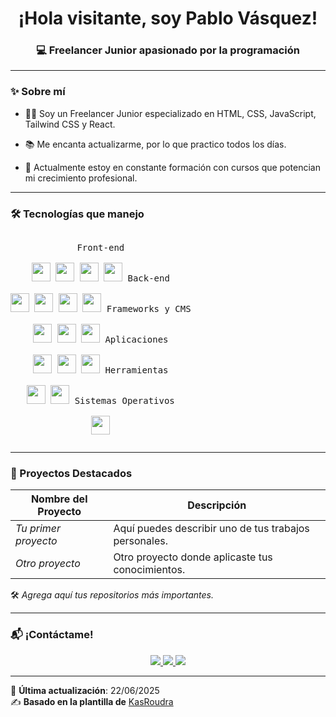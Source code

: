 <h1 align="center">¡Hola visitante, soy Pablo Vásquez!</h1>



<h3 align="center">💻 Freelancer Junior apasionado por la programación</h3>

---

### ✨ Sobre mí

- 👨‍💻 Soy un Freelancer Junior especializado en HTML, CSS, JavaScript, Tailwind CSS y React.

- 📚 Me encanta actualizarme, por lo que practico todos los días.

- 🚀 Actualmente estoy en constante formación con cursos que potencian mi crecimiento profesional.


---

### 🛠️ Tecnologías que manejo

<p align="center" style="display: inline-block;">
  <kbd>
    <kbd>Front-end</kbd><br><br>
    <img width="30px" src="https://cdn.jsdelivr.net/gh/devicons/devicon/icons/html5/html5-original.svg" />
    <img width="30px" src="https://cdn.jsdelivr.net/gh/devicons/devicon/icons/css3/css3-plain.svg" />
    <img width="30px" src="https://cdn.jsdelivr.net/gh/devicons/devicon/icons/tailwindcss/tailwindcss-original.svg" />
    <img width="30px" src="https://cdn.jsdelivr.net/gh/devicons/devicon/icons/javascript/javascript-original.svg" />
  </kbd>
  <kbd>
    <kbd>Back-end</kbd><br><br>
    <img width="30px" src="https://cdn.jsdelivr.net/gh/devicons/devicon/icons/php/php-original.svg" />
    <img width="30px" src="https://cdn.jsdelivr.net/gh/devicons/devicon/icons/typescript/typescript-original.svg" />
    <img width="30px" src="https://cdn.jsdelivr.net/gh/devicons/devicon/icons/nodejs/nodejs-original.svg" />
    <img width="30px" src="https://cdn.jsdelivr.net/gh/devicons/devicon/icons/csharp/csharp-original.svg" />
  </kbd>
  <kbd>
    <kbd>Frameworks y CMS</kbd><br><br>
    <img width="30px" src="https://cdn.jsdelivr.net/gh/devicons/devicon/icons/react/react-original.svg" />
    <img width="30px" src="https://cdn.jsdelivr.net/gh/devicons/devicon/icons/bootstrap/bootstrap-original.svg" />
    <img width="30px" src="https://cdn.jsdelivr.net/gh/devicons/devicon/icons/wordpress/wordpress-original.svg" />
  </kbd>
  <kbd>
    <kbd>Aplicaciones</kbd><br><br>
    <img width="30px" src="https://cdn.jsdelivr.net/gh/devicons/devicon/icons/java/java-original.svg" />
    <img width="30px" src="https://cdn.jsdelivr.net/gh/devicons/devicon/icons/kotlin/kotlin-original.svg" />
    <img width="30px" src="https://cdn.jsdelivr.net/gh/devicons/devicon/icons/dart/dart-original.svg" />
  </kbd>
  <kbd>
    <kbd>Herramientas</kbd><br><br>
    <img width="30px" src="https://cdn.jsdelivr.net/gh/devicons/devicon/icons/vscode/vscode-original.svg" />
    <img width="30px" src="https://cdn.jsdelivr.net/gh/devicons/devicon/icons/visualstudio/visualstudio-plain.svg" />
  </kbd>
  <kbd>
    <kbd>Sistemas Operativos</kbd><br><br>
    <img width="30px" src="https://cdn.jsdelivr.net/gh/devicons/devicon/icons/windows8/windows8-original.svg" />
  </kbd>
</p>

---

### 🚧 Proyectos Destacados

| Nombre del Proyecto | Descripción |
|---------------------|-------------|
| _Tu primer proyecto_ | Aquí puedes describir uno de tus trabajos personales. |
| _Otro proyecto_ | Otro proyecto donde aplicaste tus conocimientos. |

🛠️ *Agrega aquí tus repositorios más importantes.*

---

### 📬 ¡Contáctame!

<p align="center">
  <a href="https://github.com/pablovasquez" target="_blank">
    <img src="https://img.shields.io/badge/GitHub-pablovasquez-green?style=for-the-badge&logo=github">
  </a>
  <a href="https://facebook.com/pablovasquezdev" target="_blank">
    <img src="https://img.shields.io/badge/Facebook-pablovasquezdev-purple?style=for-the-badge&logo=facebook">
  </a>
  <a href="mailto:vaspablo84@gmail.com" target="_blank">
    <img src="https://img.shields.io/badge/Email-vaspablo84@gmail.com-teal?style=for-the-badge&logo=gmail">
  </a>
</p>

---

📌 **Última actualización**: 22/06/2025  
✍️ **Basado en la plantilla de** [KasRoudra](https://github.com/KasRoudra)
